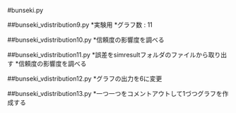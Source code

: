 #bunseki.py

##bunseki_vdistribution9.py
*実験用
*グラフ数 : 11

##bunseki_vdistribution10.py
*信頼度の影響度を調べる

##bunseki_vdistribution11.py
*誤差をsimresultフォルダのファイルから取り出す
*信頼度の影響度を調べる

##bunseki_vdistribution12.py
*グラフの出力を6に変更

##bunseki_vdistribution13.py
*一つ一つをコメントアウトして1づつグラフを作成する